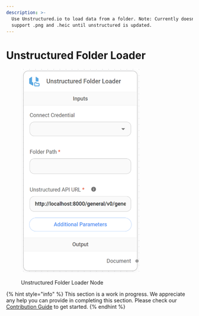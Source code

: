 ```yaml
---
description: >-
  Use Unstructured.io to load data from a folder. Note: Currently doesn't
  support .png and .heic until unstructured is updated.
---
```


# Unstructured Folder Loader

<figure><img src="../../../.gitbook/assets/image (101).png" alt="" width="320"><figcaption><p>Unstructured Folder Loader Node</p></figcaption></figure>

{% hint style="info" %}
This section is a work in progress. We appreciate any help you can provide in completing this section. Please check our [Contribution Guide](broken-reference) to get started.
{% endhint %}
